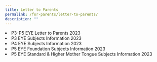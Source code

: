 ```yaml
---
title: Letter to Parents
permalink: /for-parents/letter-to-parents/
description: ""
---
```

<li><a style="text-decoration: none" href="/files/letter%20to%20parents/p3-p5%20eye%20letter%20to%20parents.pdf" target="_blank">P3-P5 EYE Letter to Parents 2023</a></li>
<li><a style="text-decoration: none" href="/files/letter%20to%20parents/p3%20eye%20subjects%20information.pdf" target="_blank">P3 EYE Subjects Information 2023</a></li>
<li><a style="text-decoration: none" href="/files/letter%20to%20parents/p3%20eye%20subjects%20information.pdf" target="_blank">P4 EYE Subjects Information 2023</a></li>
<li><a style="text-decoration: none" href="/files/letter%20to%20parents/p3%20eye%20subjects%20information.pdf" target="_blank">P5 EYE Foundation Subjects Information 2023</a></li>
<li><a style="text-decoration: none" href="/files/letter%20to%20parents/p3%20eye%20subjects%20information.pdf" target="_blank">P5 EYE Standard &amp; Higher Mother Tongue Subjects Information 2023</a></li>